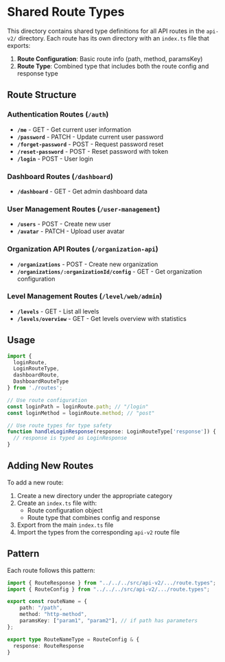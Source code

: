 # Shared Route Types

This directory contains shared type definitions for all API routes in the `api-v2/` directory. Each route has its own directory with an `index.ts` file that exports:

1. **Route Configuration**: Basic route info (path, method, paramsKey)
2. **Route Type**: Combined type that includes both the route config and response type

## Route Structure

### Authentication Routes (`/auth`)
- **`/me`** - GET - Get current user information
- **`/password`** - PATCH - Update current user password
- **`/forget-password`** - POST - Request password reset
- **`/reset-password`** - POST - Reset password with token
- **`/login`** - POST - User login

### Dashboard Routes (`/dashboard`)
- **`/dashboard`** - GET - Get admin dashboard data

### User Management Routes (`/user-management`)
- **`/users`** - POST - Create new user
- **`/avatar`** - PATCH - Upload user avatar

### Organization API Routes (`/organization-api`)
- **`/organizations`** - POST - Create new organization
- **`/organizations/:organizationId/config`** - GET - Get organization configuration

### Level Management Routes (`/level/web/admin`)
- **`/levels`** - GET - List all levels
- **`/levels/overview`** - GET - Get levels overview with statistics

## Usage

```typescript
import { 
  loginRoute, 
  LoginRouteType,
  dashboardRoute,
  DashboardRouteType 
} from './routes';

// Use route configuration
const loginPath = loginRoute.path; // "/login"
const loginMethod = loginRoute.method; // "post"

// Use route types for type safety
function handleLoginResponse(response: LoginRouteType['response']) {
  // response is typed as LoginResponse
}
```

## Adding New Routes

To add a new route:

1. Create a new directory under the appropriate category
2. Create an `index.ts` file with:
   - Route configuration object
   - Route type that combines config and response
3. Export from the main `index.ts` file
4. Import the types from the corresponding `api-v2` route file

## Pattern

Each route follows this pattern:

```typescript
import { RouteResponse } from "../../../src/api-v2/.../route.types";
import { RouteConfig } from "../../../src/api-v2/.../route.types";

export const routeName = {
    path: "/path",
    method: "http-method",
    paramsKey: ["param1", "param2"], // if path has parameters
};

export type RouteNameType = RouteConfig & {
  response: RouteResponse
}
```
